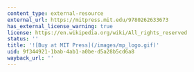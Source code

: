 ```yaml
---
content_type: external-resource
external_url: https://mitpress.mit.edu/9780262633673
has_external_license_warning: true
license: https://en.wikipedia.org/wiki/All_rights_reserved
status: ''
title: '![Buy at MIT Press](/images/mp_logo.gif)'
uid: 9f344921-1bab-4ab1-a0be-d5a28b5cd6a8
wayback_url: ''
---
```

